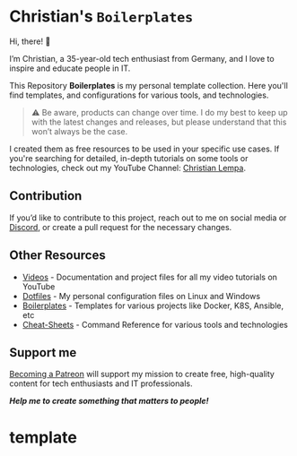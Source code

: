 # Christian's `Boilerplates`

Hi, there! 👋

I’m Christian, a 35-year-old tech enthusiast from Germany, and I love to inspire and educate people in IT.

This Repository **Boilerplates** is my personal template collection. Here you'll find templates, and configurations for various tools, and technologies.

> :warning: Be aware, products can change over time. I do my best to keep up with the latest changes and releases, but please understand that this won’t always be the case.

I created them as free resources to be used in your specific use cases. If you're searching for detailed, in-depth tutorials on some tools or technologies, check out my YouTube Channel: [Christian Lempa](https://www.youtube.com/channel/UCZNhwA1B5YqiY1nLzmM0ZRg).

## Contribution

If you’d like to contribute to this project, reach out to me on social media or [Discord](https://discord.gg/bz2SN7d), or create a pull request for the necessary changes.

## Other Resources

- [Videos](https://github.com/christianlempa/videos) - Documentation and project files for all my video tutorials on YouTube
- [Dotfiles](https://github.com/christianlempa/dotfiles) - My personal configuration files on Linux and Windows
- [Boilerplates](https://github.com/christianlempa/boilerplates) - Templates for various projects like Docker, K8S, Ansible, etc
- [Cheat-Sheets](https://github.com/christianlempa/cheat-sheets) - Command Reference for various tools and technologies

## Support me

[Becoming a Patreon](https://www.patreon.com/christianlempa) will support my mission to create free, high-quality content for tech enthusiasts and IT professionals.

**_Help me to create something that matters to people!_**
# template
